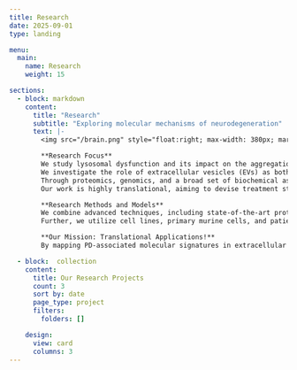 ```yaml
---
title: Research
date: 2025-09-01
type: landing

menu:
  main:
    name: Research
    weight: 15

sections:
  - block: markdown
    content:
      title: "Research"
      subtitle: "Exploring molecular mechanisms of neurodegeneration"
      text: |-
        <img src="/brain.png" style="float:right; max-width: 380px; margin: 0 0 1rem 2rem; border-radius: 8px;" alt="Research header image" />

        **Research Focus**  
        We study lysosomal dysfunction and its impact on the aggregation of alpha-synuclein (aSyn), a hallmark of Parkinson’s disease (PD), exploring how these molecular events contribute to cellular and tissue pathology.  
        We investigate the role of extracellular vesicles (EVs) as both biomarkers and mediators of disease, analyzing their protein and RNA content in accessible biofluids (such as blood and saliva) to detect disease-specific alterations. We are part of the Erlangen Vesicle Initiative ([EVI](https://www.evi.forschung.fau.de/research-groups/zunke-lab/)).  
        Through proteomics, genomics, and a broad set of biochemical assays, we identify altered pathways and mechanisms, especially those related to degradation processes, protein aggregation, and lipid metabolism.  
        Our work is highly translational, aiming to devise treatment strategies targeting the cellular degradative system and to develop reliable biomarkers for disease diagnosis and progression.  

        **Research Methods and Models**  
        We combine advanced techniques, including state-of-the-art protein biochemical approaches such as recombinant protein expression, together with proteomic and lipidomic profiling as well as seed amplification assays to detect pathological protein conformers.  
        Further, we utilize cell lines, primary murine cells, and patient-derived iPSC models to link basic molecular findings to potential clinical applications.  

        **Our Mission: Translational Applications!**  
        By mapping PD-associated molecular signatures in extracellular vesicles and cellular pathways, we seek to understand molecular mechanisms of disease pathology in order to reliably establish biomarkers and therapeutic targets. This will facilitate early diagnosis and the development of personalized treatments.

  - block:  collection
    content:
      title: Our Research Projects
      count: 3
      sort by: date
      page_type: project
      filters:
        folders: []

    design:
      view: card
      columns: 3
---
```



